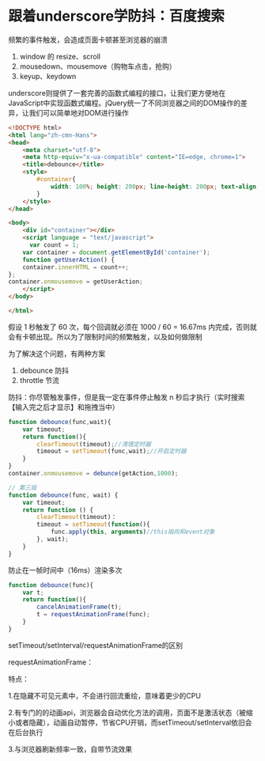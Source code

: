 # 跟着underscore学防抖：百度搜索

频繁的事件触发，会造成页面卡顿甚至浏览器的崩溃

1. window 的 resize、scroll
2. mousedown、mousemove（购物车点击，抢购）
3. keyup、keydown

underscore则提供了一套完善的函数式编程的接口，让我们更方便地在JavaScript中实现函数式编程。jQuery统一了不同浏览器之间的DOM操作的差异，让我们可以简单地对DOM进行操作

```html
<!DOCTYPE html>
<html lang="zh-cmn-Hans">
<head>
    <meta charset="utf-8">
    <meta http-equiv="x-ua-compatible" content="IE=edge, chrome=1">
    <title>debounce</title>
    <style>
        #container{
            width: 100%; height: 200px; line-height: 200px; text-align: center; color: #fff; background-color: #444; font-size: 30px;
        }
    </style>
</head>

<body>
    <div id="container"></div>
    <script language = "text/javascript">
      var count = 1;
	var container = document.getElementById('container');
	function getUserAction() {
    container.innerHTML = count++;
};
container.onmousemove = getUserAction;  
    </script>
</body>

</html>
```

假设 1 秒触发了 60 次，每个回调就必须在 1000 / 60 = 16.67ms 内完成，否则就会有卡顿出现。所以为了限制时间的频繁触发，以及如何做限制

为了解决这个问题，有两种方案

1. debounce 防抖
2. throttle 节流

防抖：你尽管触发事件，但是我一定在事件停止触发 n 秒后才执行（实时搜索【输入完之后才显示】和拖拽当中）

```js
function debounce(func,wait){
	var timeout;
	return function(){
		clearTimeout(timeout);//清理定时器
		timeout = setTimeout(func,wait);//开启定时器
	}
}
container.onmousemove = debunce(getAction,1000);
```

```js
// 第三版
function debounce(func, wait) {
    var timeout;
    return function () {
        clearTimeout(timeout)：
        timeout = setTimeout(function(){
            func.apply(this, arguments)//this指向和event对象
        }, wait);
    }
}
```

防止在一帧时间中（16ms）渲染多次

```js
function debounce(func){
	var t;
	return function(){
		cancelAnimationFrame(t);
		t = requestAnimationFrame(func);
	}
}
```

setTimeout/setInterval/requestAnimationFrame的区别

requestAnimationFrame：

特点：

1.在隐藏不可见元素中，不会进行回流重绘，意味着更少的CPU

2.有专门的的动画api，浏览器会自动优化方法的调用，页面不是激活状态（被缩小或者隐藏），动画自动暂停，节省CPU开销，而setTimeout/setInterval依旧会在后台执行

3.与浏览器刷新频率一致，自带节流效果





